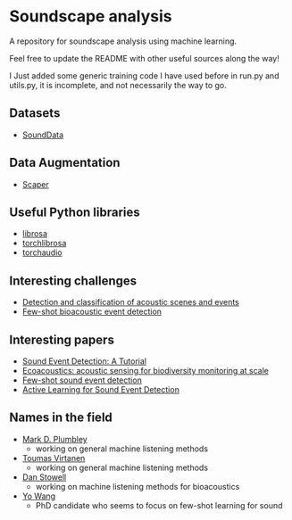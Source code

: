 # Soundscape analysis
A repository for soundscape analysis using machine learning.

Feel free to update the README with other useful sources along the way!

I Just added some generic training code I have used before in run.py and utils.py, it is incomplete, and not necessarily the way to go.

## Datasets
- [SoundData](https://github.com/soundata/soundata)

## Data Augmentation
- [Scaper](https://github.com/justinsalamon/scaper)

## Useful Python libraries
- [librosa](https://librosa.org/doc/latest/index.html)
- [torchlibrosa](https://github.com/qiuqiangkong/torchlibrosa)
- [torchaudio](https://github.com/pytorch/audio)

## Interesting challenges
- [Detection and classification of acoustic scenes and events](http://dcase.community/challenge2021/)
- [Few-shot bioacoustic event detection](http://dcase.community/challenge2021/task-few-shot-bioacoustic-event-detection)

## Interesting papers
- [Sound Event Detection: A Tutorial](https://arxiv.org/abs/2107.05463)
- [Ecoacoustics: acoustic sensing for biodiversity monitoring at scale](https://zslpublications.onlinelibrary.wiley.com/doi/full/10.1002/rse2.174)
- [Few-shot sound event detection](https://www.justinsalamon.com/uploads/4/3/9/4/4394963/wang_fewshotsed_icassp2020.pdf)
- [Active Learning for Sound Event Detection](https://arxiv.org/abs/2002.05033)

## Names in the field
  - [Mark D. Plumbley](https://scholar.google.se/citations?user=28TCymYAAAAJ&hl=sv&oi=ao)
    - working on general machine listening methods
  - [Toumas Virtanen](https://scholar.google.se/citations?hl=sv&user=hRjwVoMAAAAJ&view_op=list_works&sortby=pubdate)
    - working on general machine listening methods
  - [Dan Stowell](https://scholar.google.com/citations?user=BXu3q_wAAAAJ&hl=en)
    - working on machine listening methods for bioacoustics
  - [Yo Wang](https://scholar.google.se/citations?user=rzV4GPgAAAAJ&hl=sv&oi=sra)
    - PhD candidate who seems to focus on few-shot learning for sound
